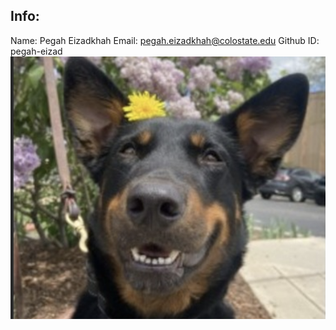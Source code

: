 ## Info:

Name: Pegah Eizadkhah
Email: pegah.eizadkhah@colostate.edu
Github ID: pegah-eizad
![Alt text](sasha.png)

